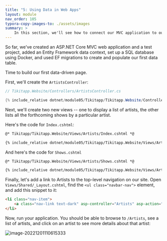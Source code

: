```yaml
---
title: "5: Using Data in Web Apps"
layout: module
nav_order: 105
typora-copy-images-to: ./assets/images
summary: >
    In this section, we'll see how to connect our MVC application to our database using EF Core, how to use data in our controllers and views, and how to test controllers which rely on an EF Core DbContext.
---
```

So far, we've created an ASP.NET Core MVC web application and a test project, added an Entity Framework data context, set up a SQL database using Docker, and used EF migrations to create and populate our first data table.

Time to build our first data-driven page.

First, we'll create the `ArtistsController`:

```csharp
// Tikitapp.Website/Controllers/ArtistsController.cs

{% include_relative dotnet/module05/Tikitapp/Tikitapp.Website/Controllers/ArtistsController.cs %}
```

Next, we'll create two new views -- one to display a list of artists, the other lists all the forthcoming shows by a particular artist.

Here's the code for `Index.cshtml`:

```html
@* Tikitapp/Tikitapp.Website/Views/Artists/Index.cshtml *@

{% include_relative dotnet/module05/Tikitapp/Tikitapp.Website/Views/Artists/Index.cshtml %}
```

And here's the code for `Shows.cshtml`

```html
@* Tikitapp/Tikitapp.Website/Views/Artists/Shows.cshtml *@

{% include_relative dotnet/module05/Tikitapp/Tikitapp.Website/Views/Artists/Shows.cshtml %}
```

Finally, let's add a link to Artists to the top-level navigation on our site. Open `Views/Shared/_Layout.cshtml`, find the `<ul class="navbar-nav">` element, and add this snippet to it:

```html
<li class="nav-item">
	<a class="nav-link text-dark" asp-controller="Artists" asp-action="Index">Artists</a>
</li>
```

Now, run your application. You should be able to browse to `/Artists`, see a list of artists, and click on an artist to see more details about that artist:

![image-20221201110615333](D:\Projects\github\ursatile\fsnet\assets\images\image-20221201110615333.png)

